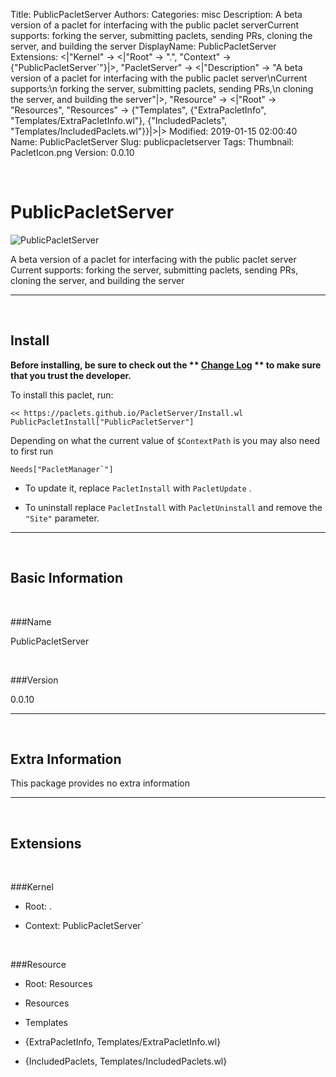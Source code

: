 Title: PublicPacletServer
Authors: 
Categories: misc
Description: A beta version of a paclet for interfacing with the public paclet serverCurrent supports:  forking the server, submitting paclets, sending PRs,  cloning the server, and building the server
DisplayName: PublicPacletServer
Extensions: <|"Kernel" -> <|"Root" -> ".", "Context" -> {"PublicPacletServer`"}|>, "PacletServer" -> <|"Description" -> "A beta version of a paclet for interfacing with the public paclet server\nCurrent supports:\n  forking the server, submitting paclets, sending PRs,\n  cloning the server, and building the server"|>, "Resource" -> <|"Root" -> "Resources", "Resources" -> {"Templates", {"ExtraPacletInfo", "Templates/ExtraPacletInfo.wl"}, {"IncludedPaclets", "Templates/IncludedPaclets.wl"}}|>|>
Modified: 2019-01-15 02:00:40
Name: PublicPacletServer
Slug: publicpacletserver
Tags: 
Thumbnail: PacletIcon.png
Version: 0.0.10

<a id="publicpacletserver" class="Section" style="width:0;height:0;margin:0;padding:0;">&zwnj;</a>

# PublicPacletServer

![PublicPacletServer]({filename}/img/PublicPacletServer/PacletIcon.png)

A beta version of a paclet for interfacing with the public paclet server
Current supports:
  forking the server, submitting paclets, sending PRs,
  cloning the server, and building the server

---

<a id="install" class="Subsection" style="width:0;height:0;margin:0;padding:0;">&zwnj;</a>

## Install

**Before installing, be sure to check out the ** **[Change Log](https://paclets.github.io/PacletServer/pages/log.html)** ** to make sure that you trust the developer.**

To install this paclet, run:

    << https://paclets.github.io/PacletServer/Install.wl
    PublicPacletInstall["PublicPacletServer"]

Depending on what the current value of  ```$ContextPath``` is you may also need to first run

    Needs["PacletManager`"]

*  To update it, replace  ```PacletInstall``` with  ```PacletUpdate``` . 

*  To uninstall replace  ```PacletInstall``` with  ```PacletUninstall``` and remove the  ```"Site"``` parameter.

---

<a id="basicinformation" class="Subsection" style="width:0;height:0;margin:0;padding:0;">&zwnj;</a>

## Basic Information

<a id="name" class="Subsubsection" style="width:0;height:0;margin:0;padding:0;">&zwnj;</a>

###Name

PublicPacletServer

<a id="version" class="Subsubsection" style="width:0;height:0;margin:0;padding:0;">&zwnj;</a>

###Version

0.0.10

---

<a id="extrainformation" class="Subsection" style="width:0;height:0;margin:0;padding:0;">&zwnj;</a>

## Extra Information

This package provides no extra information

---

<a id="extensions" class="Subsection" style="width:0;height:0;margin:0;padding:0;">&zwnj;</a>

## Extensions

<a id="kernel" class="Subsubsection" style="width:0;height:0;margin:0;padding:0;">&zwnj;</a>

###Kernel

*  Root: .

*  Context: PublicPacletServer`

<a id="resource" class="Subsubsection" style="width:0;height:0;margin:0;padding:0;">&zwnj;</a>

###Resource

*  Root: Resources

*  Resources

  *  Templates

  *  {ExtraPacletInfo, Templates/ExtraPacletInfo.wl}

  *  {IncludedPaclets, Templates/IncludedPaclets.wl}